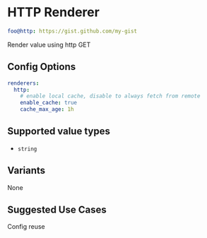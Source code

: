 # HTTP Renderer

```yaml
foo@http: https://gist.github.com/my-gist
```

Render value using http GET

## Config Options

```yaml
renderers:
  http:
    # enable local cache, disable to always fetch from remote
    enable_cache: true
    cache_max_age: 1h
```

## Supported value types

- `string`

## Variants

None

## Suggested Use Cases

Config reuse
